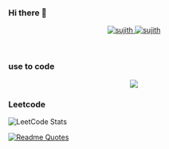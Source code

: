 ### Hi there 👋

<p align="center">
 <a href="https://sujith.tech" target="blank">
  <img src="https://img.shields.io/badge/Website-DC143C?style=for-the-badge&logo=medium&logoColor=white" alt="sujith" />
 </a>
 <a href="https://www.linkedin.com/in/sujith017" target="_blank">
  <img src="https://img.shields.io/badge/LinkedIn-0077B5?style=for-the-badge&logo=linkedin&logoColor=white" alt="sujith"/>
 </a>
 <!-- <a href="https://dev.to/alsiam" target="_blank">
  <img src="https://img.shields.io/badge/dev.to-0A0A0A?style=for-the-badge&logo=dev.to&logoColor=white" alt="alsiam" />
 </a> -->
<!--  <a href="https://twitter.com/_alsiam" target="_blank">
  <img src="https://img.shields.io/badge/Twitter-1DA1F2?style=for-the-badge&logo=twitter&logoColor=white" />
 </a> -->
<!--  <a href="https://instagram.com/_alsiam" target="_blank">
  <img src="https://img.shields.io/badge/Instagram-fe4164?style=for-the-badge&logo=instagram&logoColor=white" alt="alsiam" />
 </a>  -->
<!--  <a href="https://facebook.com/alsiam.dev" target="_blank">
  <img src="https://img.shields.io/badge/Facebook-20BEFF?&style=for-the-badge&logo=facebook&logoColor=white" alt="alsiam"  />
  </a>  -->
</p>
<br />



### use to code 
<p align="center">
  <a href="https://skillicons.dev">
    <img src="https://skillicons.dev/icons?i=git,c,vim,anaconda,java,js,linkedin,linux,neovim,netlify,postman,react,vite,vscode,nvim" />
  </a>
</p>


### Leetcode
![LeetCode Stats](https://leetcode.card.workers.dev/sujith017?theme=dark&font=baloo&extension=null)





[![Readme Quotes](https://quotes-github-readme.vercel.app/api?type=horizontal&theme=dark&?theme=catppuccin_mocha)](https://github.com/piyushsuthar/github-readme-quotes)
